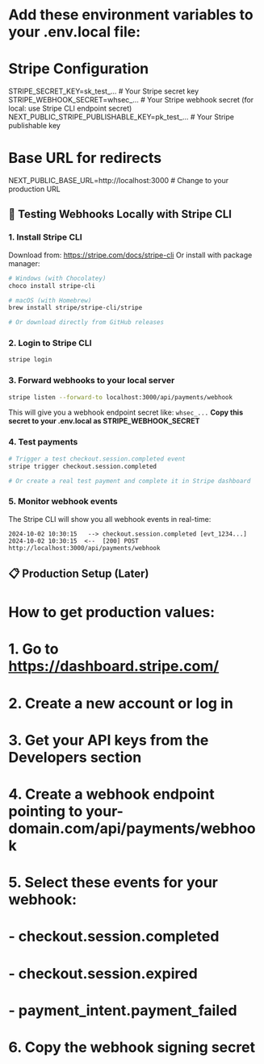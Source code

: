# Add these environment variables to your .env.local file:

# Stripe Configuration
STRIPE_SECRET_KEY=sk_test_...  # Your Stripe secret key
STRIPE_WEBHOOK_SECRET=whsec_...  # Your Stripe webhook secret (for local: use Stripe CLI endpoint secret)
NEXT_PUBLIC_STRIPE_PUBLISHABLE_KEY=pk_test_...  # Your Stripe publishable key

# Base URL for redirects
NEXT_PUBLIC_BASE_URL=http://localhost:3000  # Change to your production URL

## 🧪 Testing Webhooks Locally with Stripe CLI

### 1. Install Stripe CLI
Download from: https://stripe.com/docs/stripe-cli
Or install with package manager:
```bash
# Windows (with Chocolatey)
choco install stripe-cli

# macOS (with Homebrew)
brew install stripe/stripe-cli/stripe

# Or download directly from GitHub releases
```

### 2. Login to Stripe CLI
```bash
stripe login
```

### 3. Forward webhooks to your local server
```bash
stripe listen --forward-to localhost:3000/api/payments/webhook
```

This will give you a webhook endpoint secret like: `whsec_...`
**Copy this secret to your .env.local as STRIPE_WEBHOOK_SECRET**

### 4. Test payments
```bash
# Trigger a test checkout.session.completed event
stripe trigger checkout.session.completed

# Or create a real test payment and complete it in Stripe dashboard
```

### 5. Monitor webhook events
The Stripe CLI will show you all webhook events in real-time:
```
2024-10-02 10:30:15   --> checkout.session.completed [evt_1234...]
2024-10-02 10:30:15  <--  [200] POST http://localhost:3000/api/payments/webhook
```

## 📋 Production Setup (Later)

# How to get production values:
# 1. Go to https://dashboard.stripe.com/
# 2. Create a new account or log in
# 3. Get your API keys from the Developers section
# 4. Create a webhook endpoint pointing to your-domain.com/api/payments/webhook
# 5. Select these events for your webhook:
#    - checkout.session.completed
#    - checkout.session.expired  
#    - payment_intent.payment_failed
# 6. Copy the webhook signing secret